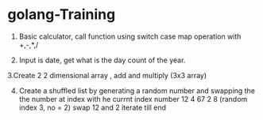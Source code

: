 # golang-Training

 1. Basic calculator, call function using switch case map operation with +,-,*,/

 2. Input is date, get what is the day count of the year.

 3.Create 2 2 dimensional array , add and multiply (3x3 array)

 4. Create a shuffled list by generating a random number and swapping the the number at index with he currnt index number
 12 4 67 2 8 (random index 3, no = 2)
 swap 12 and 2 iterate till end

 

